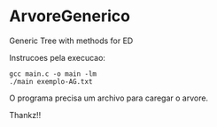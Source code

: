 # ArvoreGenerico
Generic Tree with methods for ED

Instrucoes pela execucao:

`gcc main.c -o main -lm`<br>
`./main exemplo-AG.txt`<br>

O programa precisa um archivo para caregar o arvore.

Thankz!!
